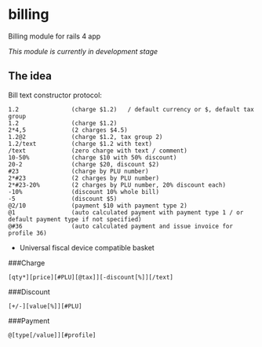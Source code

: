 billing
=======

Billing module for rails 4 app

*This module is currently in development stage*

## The idea

Bill text constructor protocol:
  
    1.2               (charge $1.2)   / default currency or $, default tax group
    1.2               (charge $1.2)
    2*4,5             (2 charges $4.5)
    1.2@2             (charge $1.2, tax group 2)
    1.2/text          (charge $1.2 with text)
    /text             (zero charge with text / comment)
    10-50%            (charge $10 with 50% discount)
    20-2              (charge $20, discount $2)
    #23               (charge by PLU number)
    2*#23             (2 charges by PLU number)
    2*#23-20%         (2 charges by PLU number, 20% discount each)
    -10%              (discount 10% whole bill)
    -5                (discount $5)
    @2/10             (payment $10 with payment type 2)
    @1                (auto calculated payment with payment type 1 / or default payment type if not specified)
    @#36              (auto calculated payment and issue invoice for profile 36)         

* Universal fiscal device compatible basket

###Charge

    [qty*][price][#PLU][@tax]][-discount[%]][/text]
    
###Discount

    [+/-][value[%]][#PLU]
    
###Payment

    @[type[/value]][#profile]
